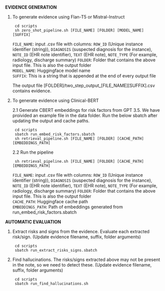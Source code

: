 **EVIDENCE GENERATION**

1. To generate evidence using Flan-T5 or Mistral-Instruct

		cd scripts
		sh zero_shot_pipeline.sh [FILE_NAME] [FOLDER] [MODEL_NAME] [SUFFIX]
	
	`FILE_NAME`: input .csv file with columns: `ROW_ID` (Unique instance identifier (string)), `DIAGNOSIS` (suspected diagnosis for the instance), `NOTE_ID` (EHR note identifier), `TEXT` (EHR note), `NOTE_TYPE` (For example, radiology, discharge summary)
	`FOLDER`: Folder that contains the above input file. This is also the output folder <br>
	`MODEL_NAME`: Huggingface model name <br>
	`SUFFIX`: This is a string that is appended at the end of every output file <br>
	
	The output file [FOLDER]/two_step_output_[FILE_NAME][SUFFIX].csv contains evidence.

3. To generate evidence using Clinical-BERT

	2.1 Generate CBERT embeddings for risk factors from GPT 3.5. We have proivided an example file in the data folder. Run the below sbatch after updating the output and cache paths.

   		cd scripts
		sbatch run_embed_risk_factors.sbatch
		sh retrieval_pipeline.sh [FILE_NAME] [FOLDER] [CACHE_PATH] [EMBEDDINGS_PATH]

	2.2 Run the pipeline
   
   		sh retrieval_pipeline.sh [FILE_NAME] [FOLDER] [CACHE_PATH] [EMBEDDINGS_PATH]

	`FILE_NAME`: input .csv file with columns: `ROW_ID` (Unique instance identifier (string)), `DIAGNOSIS` (suspected diagnosis for the instance), `NOTE_ID` (EHR note identifier), `TEXT` (EHR note), `NOTE_TYPE` (For example, radiology, discharge summary)
	`FOLDER`: Folder that contains the above input file. This is also the output folder <br>
	`CACHE_PATH`: Huggingface cache path <br>
	`EMBEDDINGS_PATH`: Path of embeddings generated from run_embed_risk_factors.sbatch <br>


**AUTOMATIC EVALUATION**

1. Extract risks and signs from the evidence. Evaluate each extracted risk/sign. (Update evidence filename, suffix, folder arguments)

		cd scripts
		sbatch run_extract_risks_signs.sbatch

2. Find hallucinations. The risks/signs extracted above may not be present in the note, so we need to detect these. (Update evidence filename, suffix, folder arguments)

		cd scripts
		sbatch run_find_hallucinations.sh


